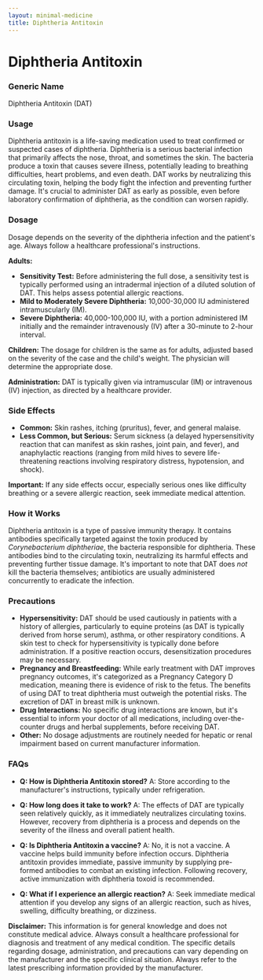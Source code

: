 ```yaml
---
layout: minimal-medicine
title: Diphtheria Antitoxin
---
```


# Diphtheria Antitoxin
### Generic Name
Diphtheria Antitoxin (DAT)

### Usage
Diphtheria antitoxin is a life-saving medication used to treat confirmed or suspected cases of diphtheria.  Diphtheria is a serious bacterial infection that primarily affects the nose, throat, and sometimes the skin.  The bacteria produce a toxin that causes severe illness, potentially leading to breathing difficulties, heart problems, and even death. DAT works by neutralizing this circulating toxin, helping the body fight the infection and preventing further damage.  It's crucial to administer DAT as early as possible, even before laboratory confirmation of diphtheria, as the condition can worsen rapidly.

### Dosage

Dosage depends on the severity of the diphtheria infection and the patient's age.  Always follow a healthcare professional's instructions.


**Adults:**

* **Sensitivity Test:** Before administering the full dose, a sensitivity test is typically performed using an intradermal injection of a diluted solution of DAT. This helps assess potential allergic reactions.
* **Mild to Moderately Severe Diphtheria:** 10,000-30,000 IU administered intramuscularly (IM).
* **Severe Diphtheria:** 40,000-100,000 IU, with a portion administered IM initially and the remainder intravenously (IV) after a 30-minute to 2-hour interval.


**Children:** The dosage for children is the same as for adults, adjusted based on the severity of the case and the child's weight. The physician will determine the appropriate dose.

**Administration:** DAT is typically given via intramuscular (IM) or intravenous (IV) injection, as directed by a healthcare provider.


### Side Effects

* **Common:**  Skin rashes, itching (pruritus), fever, and general malaise.
* **Less Common, but Serious:** Serum sickness (a delayed hypersensitivity reaction that can manifest as skin rashes, joint pain, and fever), and anaphylactic reactions (ranging from mild hives to severe life-threatening reactions involving respiratory distress, hypotension, and shock).  


**Important:**  If any side effects occur, especially serious ones like difficulty breathing or a severe allergic reaction, seek immediate medical attention.

### How it Works

Diphtheria antitoxin is a type of passive immunity therapy.  It contains antibodies specifically targeted against the toxin produced by *Corynebacterium diphtheriae*, the bacteria responsible for diphtheria.  These antibodies bind to the circulating toxin, neutralizing its harmful effects and preventing further tissue damage.  It's important to note that DAT does *not* kill the bacteria themselves; antibiotics are usually administered concurrently to eradicate the infection.


### Precautions

* **Hypersensitivity:**  DAT should be used cautiously in patients with a history of allergies, particularly to equine proteins (as DAT is typically derived from horse serum), asthma, or other respiratory conditions. A skin test to check for hypersensitivity is typically done before administration.  If a positive reaction occurs, desensitization procedures may be necessary.
* **Pregnancy and Breastfeeding:**  While early treatment with DAT improves pregnancy outcomes,  it's categorized as a Pregnancy Category D medication, meaning there is evidence of risk to the fetus. The benefits of using DAT to treat diphtheria must outweigh the potential risks. The excretion of DAT in breast milk is unknown. 
* **Drug Interactions:** No specific drug interactions are known, but it's essential to inform your doctor of all medications, including over-the-counter drugs and herbal supplements, before receiving DAT.
* **Other:**  No dosage adjustments are routinely needed for hepatic or renal impairment based on current manufacturer information.


### FAQs

* **Q: How is Diphtheria Antitoxin stored?** A: Store according to the manufacturer's instructions, typically under refrigeration.


* **Q: How long does it take to work?** A: The effects of DAT are typically seen relatively quickly, as it immediately neutralizes circulating toxins.  However, recovery from diphtheria is a process and depends on the severity of the illness and overall patient health.  


* **Q:  Is Diphtheria Antitoxin a vaccine?** A: No, it is not a vaccine. A vaccine helps build immunity before infection occurs.  Diphtheria antitoxin provides immediate, passive immunity by supplying pre-formed antibodies to combat an existing infection.  Following recovery, active immunization with diphtheria toxoid is recommended.


* **Q: What if I experience an allergic reaction?** A: Seek immediate medical attention if you develop any signs of an allergic reaction, such as hives, swelling, difficulty breathing, or dizziness.


**Disclaimer:** This information is for general knowledge and does not constitute medical advice. Always consult a healthcare professional for diagnosis and treatment of any medical condition.  The specific details regarding dosage, administration, and precautions can vary depending on the manufacturer and the specific clinical situation.  Always refer to the latest prescribing information provided by the manufacturer.
